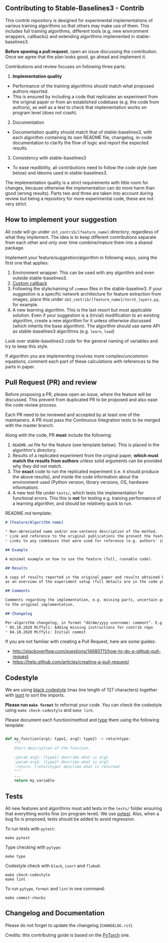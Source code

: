 ## Contributing to Stable-Baselines3 - Contrib

This contrib repository is designed for experimental implementations of various
training algorithms so that others may make use of them. This includes full
training algorithms, different tools (e.g. new environment wrappers,
callbacks) and extending algorithms implemented in stable-baselines3.

**Before opening a pull request**, open an issue discussing the contribution.
Once we agree that the plan looks good, go ahead and implement it.

Contributions and review focuses on following three parts:
1) **Implementation quality**
  - Performance of the training algorithms should match what proposed authors reported.
  - This is ensured by including a code that replicates an experiment from the original
    paper or from an established codebase (e.g. the code from authors), as well as 
    a test to check that implementation works on program level (does not crash).
2) Documentation
  - Documentation quality should match that of stable-baselines3, with each algorithm
    containing its own README file, changelog, in-code documentation to clarify the flow
    of logic and report the expected results.
3) Consistency with stable-baselines3
  - To ease readibility, all contributions need to follow the code style (see below) and
    ideoms used in stable-baselines3. 

The implementation quality is a strict requirements with little room for changes, because
otherwise the implementation can do more harm than good (wrong results). Parts two and three
are taken into account during review but being a repository for more experimental code, these
are not very strict.

## How to implement your suggestion

All code will go under `sb3_contrib/[feature_name]` directory, regardless of what they implement.
The idea is to keep different contributions separate from each other and only over time combine/mature
them into a shared package.

Implement your feature/suggestion/algorithm in following ways, using the first one that applies:
1) Environment wrapper: This can be used with any algorithm and even outside stable-baselines3.
2) [Custom callback](https://stable-baselines3.readthedocs.io/en/master/guide/callbacks.html)
3) Following the style/naming of `common` files in the stable-baseline3. If your suggestion is a specific network architecture
   for feature extraction from images, place this under `sb3_contrib/[feature_name]/torch_layers.py`, for example.
4) A new learning algorithm. This is the last resort but most applicable solution.
   Even if your suggestion is a (trivial) modification to an existing algorithm, create a new algorithm for it
   unless otherwise discussed (which inherits the base algorithm). The algorithm should use same API as
   stable-baselines3 algorithms (e.g. `learn`, `load`)

Look over stable-baselines3 code for the general naming of variables and try to keep this style.

If algorithm you are implementing involves more complex/uncommon equations, comment each part of these
calculations with references to the parts in paper.

## Pull Request (PR) and review

Before proposing a PR, please open an issue, where the feature will be discussed.
This prevent from duplicated PR to be proposed and also ease the code review process.

Each PR need to be reviewed and accepted by at least one of the maintainers.
A PR must pass the Continuous Integration tests to be merged with the master branch.

Along with the code, PR **must** include the following:
1) `README.md` file for the feature (see template below). This is placed in the algorithm's directory.
2) Results of a replicated experiment from the original paper, **which must match the results from authors**
   unless solid arguments can be provided why they did not match. 
3) The **exact** code to run the replicated experiment (i.e. it should produce the above results), and inside the
   code information about the environment used (Python version, library versions, OS, hardware information).
4) A new test file under `tests/`, which tests the implementation for functional errors. This this is **not** for
   testing e.g. training performance of a learning algorithm, and should be relatively quick to run.

README.md template:

```markdown
# [Feature/Algorithm name]

* Non-abreviated name and/or one-sentence description of the method.
* Link and reference to the original publications the present the feature, or other established source(s).
* Links to any codebases that were used for reference (e.g. authors' implementations)

## Example

A minimal example on how to use the feature (full, runnable code).

## Results

A copy of results reported in the original paper and results obtained by your replicate of the experiments, as well
as an overview of the experiment setup (full details are in the code you will provide).

## Comments

Comments regarding the implementation, e.g. missing parts, uncertain parts, differences
to the original implementation.

## Changelog

Per-algorithm changelog, in format "dd/mm/yyyy username: comment". E.g:
* 05.10.2020 Miffyli: Adding missing instructions for contrib repo
* 04.10.2020 Miffyli: Initial commit
````

If you are not familiar with creating a Pull Request, here are some guides:
- http://stackoverflow.com/questions/14680711/how-to-do-a-github-pull-request
- https://help.github.com/articles/creating-a-pull-request/


## Codestyle

We are using [black codestyle](https://github.com/psf/black) (max line length of 127 characters) together with [isort](https://github.com/timothycrosley/isort) to sort the imports.

**Please run `make format`** to reformat your code. You can check the codestyle using `make check-codestyle` and `make lint`.

Please document each function/method and [type](https://google.github.io/pytype/user_guide.html) them using the following template:

```python

def my_function(arg1: type1, arg2: type2) -> returntype:
    """
    Short description of the function.

    :param arg1: (type1) describe what is arg1
    :param arg2: (type2) describe what is arg2
    :return: (returntype) describe what is returned
    """
    ...
    return my_variable
```

## Tests

All new features and algorithms must add tests in the `tests/` folder ensuring that everything works fine (on program level).
We use [pytest](https://pytest.org/).
Also, when a bug fix is proposed, tests should be added to avoid regression.

To run tests with `pytest`:

```
make pytest
```

Type checking with `pytype`:

```
make type
```

Codestyle check with `black`, `isort` and `flake8`:

```
make check-codestyle
make lint
```

To run `pytype`, `format` and `lint` in one command:
```
make commit-checks
```

## Changelog and Documentation

Please do not forget to update the changelog (`CHANGELOG.rst`).

Credits: this contributing guide is based on the [PyTorch](https://github.com/pytorch/pytorch/) one.
